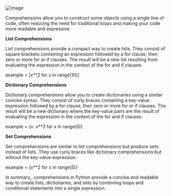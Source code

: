 ![image](https://github.com/Bilgehanyaylali/Comprehension/assets/151865735/b5b13ec6-5a2a-4164-9593-5ad18444d3ee)

Comprehensions allow you to construct some objects using a single line of code, often reducing the need for traditional loops and making your code more readable and expressive.

**List Comprehensions**

List comprehensions provide a compact way to create lists. They consist of square brackets containing an expression followed by a for clause, then zero or more for or if clauses. The result will be a new list resulting from evaluating the expression in the context of the for and if clauses.

example = [x**2 for x in range(10)]

**Dictionary Comprehensions**

Dictionary comprehensions allow you to create dictionaries using a similar concise syntax. They consist of curly braces containing a key-value expression followed by a for clause, then zero or more for or if clauses. The result will be a new dictionary where the key-value pairs are the result of evaluating the expression in the context of the for and if clauses.

example = {x: x**2 for x in range(5)}

**Set Comprehensions**

Set comprehensions are similar to list comprehensions but produce sets instead of lists. They use curly braces like dictionary comprehensions but without the key-value expression.

example = {x**2 for x in range(5)}

In summary,, comprehensions in Python provide a concise and readable way to create lists, dictionaries, and sets by combining loops and conditional statements into a single expression.






